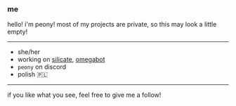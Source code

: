 ### me

hello! i'm peony! most of my projects are private, so this may look a little empty!

---

- she/her
- working on [silicate](https://github.com/silicate-bot), [omegabot](https://omegabot.shop/)
- `peony` on discord
- polish 🇵🇱

---

if you like what you see, feel free to give me a follow!

<!--
**peonii/peonii** is a ✨ _special_ ✨ repository because its `README.md` (this file) appears on your GitHub profile.

Here are some ideas to get you started:

- 🔭 I’m currently working on ...
- 🌱 I’m currently learning ...
- 👯 I’m looking to collaborate on ...
- 🤔 I’m looking for help with ...
- 💬 Ask me about ...
- 📫 How to reach me: ...
- 😄 Pronouns: ...
- ⚡ Fun fact: ...
-->
